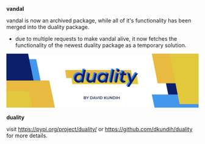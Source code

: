 **vandal** 

vandal is now an archived package, while all of it's functionality has been merged into the duality package.

- due to multiple requests to make vandal alive, it now fetches the functionality of the newest duality package as a temporary solution.


![vandal-header](https://raw.githubusercontent.com/dkundih/duality/main/.logistics/duality.jpg)

**duality**

visit https://pypi.org/project/duality/ or https://github.com/dkundih/duality for more details.
